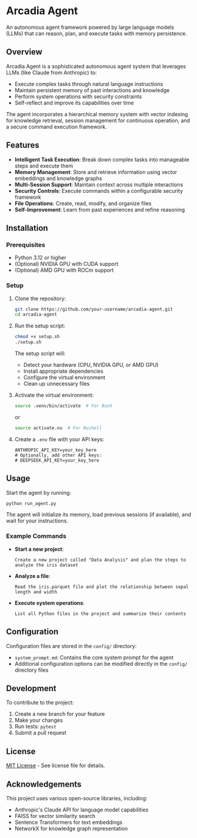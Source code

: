 # Arcadia Agent

An autonomous agent framework powered by large language models (LLMs) that can reason, plan, and execute tasks with memory persistence.

## Overview

Arcadia Agent is a sophisticated autonomous agent system that leverages LLMs (like Claude from Anthropic) to:

- Execute complex tasks through natural language instructions
- Maintain persistent memory of past interactions and knowledge
- Perform system operations with security constraints
- Self-reflect and improve its capabilities over time

The agent incorporates a hierarchical memory system with vector indexing for knowledge retrieval, session management for continuous operation, and a secure command execution framework.

## Features

- **Intelligent Task Execution**: Break down complex tasks into manageable steps and execute them
- **Memory Management**: Store and retrieve information using vector embeddings and knowledge graphs
- **Multi-Session Support**: Maintain context across multiple interactions
- **Security Controls**: Execute commands within a configurable security framework
- **File Operations**: Create, read, modify, and organize files
- **Self-Improvement**: Learn from past experiences and refine reasoning

## Installation

### Prerequisites
- Python 3.12 or higher
- (Optional) NVIDIA GPU with CUDA support
- (Optional) AMD GPU with ROCm support

### Setup

1. Clone the repository:
   ```bash
   git clone https://github.com/your-username/arcadia-agent.git
   cd arcadia-agent
   ```

2. Run the setup script:
   ```bash
   chmod +x setup.sh
   ./setup.sh
   ```

   The setup script will:
   - Detect your hardware (CPU, NVIDIA GPU, or AMD GPU)
   - Install appropriate dependencies
   - Configure the virtual environment
   - Clean up unnecessary files

3. Activate the virtual environment:
   ```bash
   source .venv/bin/activate  # For Bash
   ```
   or
   ```bash
   source activate.nu  # For Nushell
   ```

4. Create a `.env` file with your API keys:
   ```
   ANTHROPIC_API_KEY=your_key_here
   # Optionally, add other API keys:
   # DEEPSEEK_API_KEY=your_key_here
   ```

## Usage

Start the agent by running:

```bash
python run_agent.py
```

The agent will initialize its memory, load previous sessions (if available), and wait for your instructions.

### Example Commands

- **Start a new project**:
  ```
  Create a new project called "Data Analysis" and plan the steps to analyze the iris dataset
  ```

- **Analyze a file**:
  ```
  Read the iris.parquet file and plot the relationship between sepal length and width
  ```

- **Execute system operations**:
  ```
  List all Python files in the project and summarize their contents
  ```

## Configuration

Configuration files are stored in the `config/` directory:

- `system_prompt.md`: Contains the core system prompt for the agent
- Additional configuration options can be modified directly in the `config/` directory files

## Development

To contribute to the project:

1. Create a new branch for your feature
2. Make your changes
3. Run tests: `pytest`
4. Submit a pull request

## License

[MIT License](LICENSE) - See license file for details.

## Acknowledgements

This project uses various open-source libraries, including:
- Anthropic's Claude API for language model capabilities
- FAISS for vector similarity search
- Sentence Transformers for text embeddings
- NetworkX for knowledge graph representation